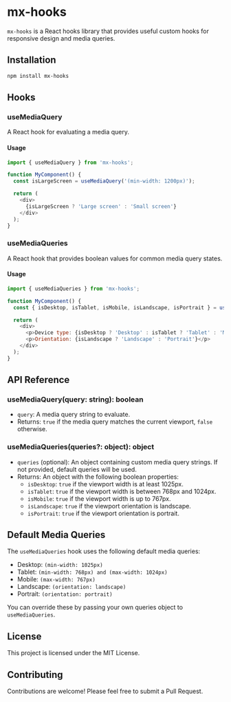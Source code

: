 # mx-hooks

`mx-hooks` is a React hooks library that provides useful custom hooks for responsive design and media queries.

## Installation

```bash
npm install mx-hooks
```

## Hooks

### useMediaQuery

A React hook for evaluating a media query.

#### Usage

```javascript
import { useMediaQuery } from 'mx-hooks';

function MyComponent() {
  const isLargeScreen = useMediaQuery('(min-width: 1200px)');

  return (
    <div>
      {isLargeScreen ? 'Large screen' : 'Small screen'}
    </div>
  );
}
```

### useMediaQueries

A React hook that provides boolean values for common media query states.

#### Usage

```javascript
import { useMediaQueries } from 'mx-hooks';

function MyComponent() {
  const { isDesktop, isTablet, isMobile, isLandscape, isPortrait } = useMediaQueries();

  return (
    <div>
      <p>Device type: {isDesktop ? 'Desktop' : isTablet ? 'Tablet' : 'Mobile'}</p>
      <p>Orientation: {isLandscape ? 'Landscape' : 'Portrait'}</p>
    </div>
  );
}
```

## API Reference

### useMediaQuery(query: string): boolean

- `query`: A media query string to evaluate.
- Returns: `true` if the media query matches the current viewport, `false` otherwise.

### useMediaQueries(queries?: object): object

- `queries` (optional): An object containing custom media query strings. If not provided, default queries will be used.
- Returns: An object with the following boolean properties:
  - `isDesktop`: `true` if the viewport width is at least 1025px.
  - `isTablet`: `true` if the viewport width is between 768px and 1024px.
  - `isMobile`: `true` if the viewport width is up to 767px.
  - `isLandscape`: `true` if the viewport orientation is landscape.
  - `isPortrait`: `true` if the viewport orientation is portrait.

## Default Media Queries

The `useMediaQueries` hook uses the following default media queries:

- Desktop: `(min-width: 1025px)`
- Tablet: `(min-width: 768px) and (max-width: 1024px)`
- Mobile: `(max-width: 767px)`
- Landscape: `(orientation: landscape)`
- Portrait: `(orientation: portrait)`

You can override these by passing your own queries object to `useMediaQueries`.

## License

This project is licensed under the MIT License.

## Contributing

Contributions are welcome! Please feel free to submit a Pull Request.